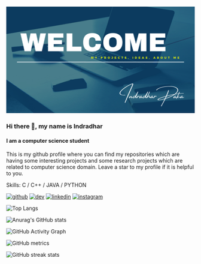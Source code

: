 ![](https://github.com/indradhar/indradhar/blob/main/INDRADHAR.png)


### Hi there 👋, my name is Indradhar
#### I am a computer science student

This is my github profile where you can find my repositories which are having some interesting projects and some research projects which are related to computer science domain. 
Leave a star to my profile if it is helpful to you.

Skills: C / C++ / JAVA / PYTHON 


[<img src='https://cdn.jsdelivr.net/npm/simple-icons@3.0.1/icons/github.svg' alt='github' height='40'>](https://github.com/indradhar)  [<img src='https://cdn.jsdelivr.net/npm/simple-icons@3.0.1/icons/dev-dot-to.svg' alt='dev' height='40'>](https://dev.to/indradhar)  [<img src='https://cdn.jsdelivr.net/npm/simple-icons@3.0.1/icons/linkedin.svg' alt='linkedin' height='40'>](https://www.linkedin.com/in/indradhar-paka-4a1165175/)  [<img src='https://cdn.jsdelivr.net/npm/simple-icons@3.0.1/icons/instagram.svg' alt='instagram' height='40'>](https://www.instagram.com/indradhar?igshid=1kub6v58weg10/)  


![Top Langs](https://github-readme-stats.vercel.app/api/top-langs/?username=indradhar)

![Anurag's GitHub stats](https://github-readme-stats.vercel.app/api?username=indradhar&show_icons=true&theme=radical)

![GitHub Activity Graph](https://activity-graph.herokuapp.com/graph?username=indradhar)  

![GitHub metrics](https://metrics.lecoq.io/indradhar)  

![GitHub streak stats](https://github-readme-streak-stats.herokuapp.com/?user=indradhar)  


